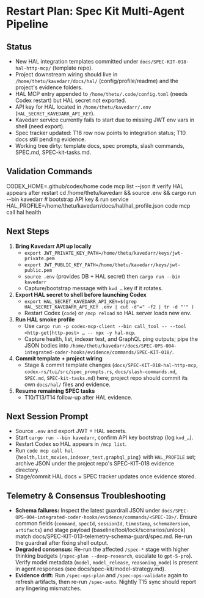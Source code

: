 # Restart Plan: Spec Kit Multi-Agent Pipeline

## Status
- New HAL integration templates committed under `docs/SPEC-KIT-018-hal-http-mcp/` (template repo).
- Project downstream wiring should live in `/home/thetu/kavedarr/docs/hal/` (config/profile/readme) and the project's evidence folders.
- HAL MCP entry appended to `/home/thetu/.code/config.toml` (needs Codex restart) but HAL secret not exported.
- API key for HAL located in `/home/thetu/kavedarr/.env` (`HAL_SECRET_KAVEDARR_API_KEY`).
- Kavedarr service currently fails to start due to missing JWT env vars in shell (need export).
- Spec tracker updated: T18 row now points to integration status; T10 docs still pending evidence.
- Working tree dirty: template docs, spec prompts, slash commands, SPEC.md, SPEC-kit-tasks.md.

## Validation Commands
CODEX_HOME=.github/codex/home code mcp list --json  # verify HAL appears after restart
cd /home/thetu/kavedarr && source .env && cargo run --bin kavedarr  # bootstrap API key & run service
HAL_PROFILE=/home/thetu/kavedarr/docs/hal/hal_profile.json code mcp call hal health

## Next Steps
1. **Bring Kavedarr API up locally**
   - `export JWT_PRIVATE_KEY_PATH=/home/thetu/kavedarr/keys/jwt-private.pem`
   - `export JWT_PUBLIC_KEY_PATH=/home/thetu/kavedarr/keys/jwt-public.pem`
   - `source .env` (provides DB + HAL secret) then `cargo run --bin kavedarr`
   - Capture/bootstrap message with `kvd_…` key if it rotates.
2. **Export HAL secret to shell before launching Codex**
   - `export HAL_SECRET_KAVEDARR_API_KEY=$(grep HAL_SECRET_KAVEDARR_API_KEY .env | cut -d"=" -f2 | tr -d "'" )`
   - Restart Codex (`code`) or `/mcp reload` so HAL server loads new env.
3. **Run HAL smoke profile**
   - Use `cargo run -p codex-mcp-client --bin call_tool -- --tool <http-get|http-post> … -- npx -y hal-mcp`.
   - Capture health, list, indexer test, and GraphQL ping outputs; pipe the JSON bodies into `/home/thetu/kavedarr/docs/SPEC-OPS-004-integrated-coder-hooks/evidence/commands/SPEC-KIT-018/`.
4. **Commit template + project wiring**
   - Stage & commit template changes (`docs/SPEC-KIT-018-hal-http-mcp`, `codex-rs/tui/src/spec_prompts.rs`, `docs/slash-commands.md`, `SPEC.md`, `SPEC-kit-tasks.md`) here; project repo should commit its own `docs/hal/` files and evidence.
5. **Resume remaining SPEC tasks**
   - T10/T13/T14 follow-up after HAL evidence.

## Next Session Prompt
- Source `.env` and export JWT + HAL secrets.
- Start `cargo run --bin kavedarr`, confirm API key bootstrap (log `kvd_…`).
- Restart Codex so HAL appears in `/mcp list`.
- Run `code mcp call hal {health,list_movies,indexer_test,graphql_ping}` with `HAL_PROFILE` set; archive JSON under the project repo's SPEC-KIT-018 evidence directory.
- Stage/commit HAL docs + SPEC tracker updates once evidence stored.

## Telemetry & Consensus Troubleshooting

- **Schema failures:** Inspect the latest guardrail JSON under `docs/SPEC-OPS-004-integrated-coder-hooks/evidence/commands/<SPEC-ID>/`. Ensure common fields (`command`, `specId`, `sessionId`, `timestamp`, `schemaVersion`, `artifacts`) and stage payload (baseline/tool/lock/scenarios/unlock) match docs/SPEC-KIT-013-telemetry-schema-guard/spec.md. Re-run the guardrail after fixing shell output.
- **Degraded consensus:** Re-run the affected `/spec-*` stage with higher thinking budgets (`/spec-plan --deep-research`, escalate to `gpt-5-pro`). Verify model metadata (`model`, `model_release`, `reasoning_mode`) is present in agent responses (see docs/spec-kit/model-strategy.md).
- **Evidence drift:** Run `/spec-ops-plan` and `/spec-ops-validate` again to refresh artifacts, then re-run `/spec-auto`. Nightly T15 sync should report any lingering mismatches.
